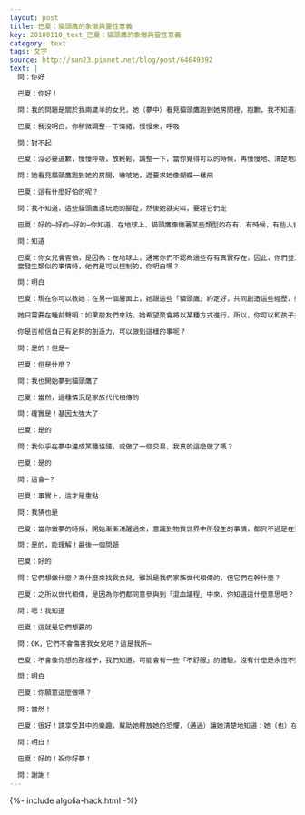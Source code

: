 ```yaml
---
layout: post
title: 巴夏：貓頭鷹的象徵與靈性意義
key: 20180110_text_巴夏：貓頭鷹的象徵與靈性意義
category: text
tags: 文字
source: http://san23.pixnet.net/blog/post/64649392
text: |
  問：你好

  巴夏：你好！

  問：我的問題是關於我兩歲半的女兒，她（夢中）看見貓頭鷹跑到她房間裡，抱歉，我不知道為什麼想哭

  巴夏：我沒明白，你稍微調整一下情緒，慢慢來，呼吸

  問：對不起

  巴夏：沒必要道歉，慢慢呼吸，放輕鬆，調整一下，當你覺得可以的時候，再慢慢地、清楚地說

  問：她看見貓頭鷹跑到她的房間，嚇唬她，還要求她像蝴蝶一樣飛

  巴夏：這有什麼好怕的呢？

  問：我不知道，這些貓頭鷹還玩她的腳趾，然後她就尖叫，要趕它們走

  巴夏：好的⋯好的⋯好的⋯你知道，在地球上，貓頭鷹像徵著某些類型的存有，有時候，有些人會接觸到這些「存有」嗎？

  問：知道

  巴夏：你女兒會害怕，是因為：在地球上，通常你們不認為這些存有真實存在，因此，你們並沒有教孩子，
  當發生類似的事情時，他們是可以控制的，你明白嗎？

  問：明白

  巴夏：現在你可以教她：在另一個層面上，她跟這些「貓頭鷹」約定好，共同創造這些經歷，她可以把祂們當成好朋友，因為，一直以來都是她在掌控著，無論她有什麼樣的感受，都源於她相信了世界教給她的關於貓頭鷹的信息，但她可以選擇相信：她能夠掌控這一切，她只需要說清楚這些「聚會」應該怎麼進行，那麼，貓頭鷹就會乖乖聽話

  她只需要在睡前聲明：如果朋友們來訪，她希望聚會將以某種方式進行。所以，你可以和孩子共同編造一個睡前故事，講述你們所喜好的聚會將會如何進行的故事，做父母的要運用想像力，引導孩子去想像，共同編造一個 能讓她開心喜悅的、和這些貓頭鷹聚會的故事

  你是否相信自己有足夠的創造力，可以做到這樣的事呢？

  問：是的！但是⋯

  巴夏：但是什麼？

  問：我也開始夢到貓頭鷹了

  巴夏：當然，這種情況是家族代代相傳的

  問：確實是！基因太強大了

  巴夏：是的

  問：我似乎在夢中達成某種協議，或做了一個交易，我真的這麼做了嗎？

  巴夏：是的

  問：這會⋯？

  巴夏：事實上，這才是重點

  問：我猜也是

  巴夏：當你做夢的時候，開始漸漸清醒過來，意識到物質世界中所發生的事情，都只不過是在更高維度裡所發生的事情的一個投影或者象徵物。如果你變得足夠清醒，你就可以利用這個模板層實相，也就是創造你在物質世界中的體驗的藍圖層實相，（重新）設定你的生命協議，以及調整人生藍圖，使你在物質世界中的體驗變得更清明覺察，更接近你在高維度中的體驗狀態，這麼說，你能理解嗎？

  問：是的，能理解！最後一個問題

  巴夏：好的

  問：它們想做什麼？為什麼來找我女兒，雖說是我們家族世代相傳的，但它們在幹什麼？

  巴夏：之所以世代相傳，是因為你們都同意參與到「混血議程」中來，你知道這什麼意思吧？

  問：嗯！我知道

  巴夏：這就是它們想要的

  問：OK，它們不會傷害我女兒吧？這是我所⋯

  巴夏：不會像你想的那樣子，我們知道，可能會有一些「不舒服」的體驗，沒有什麼是永恆不變的，我們還要告訴你的是，當你們編造出你們所喜好的「聚會故事」，你會開始意識到：人們會對於這些「遭遇」感到痛苦、不適，通常源於你們意識中的基於恐懼的信念系統，當你們釋放了這些負面信念，任何痛苦也將消失，你能明白了嗎？

  問：明白

  巴夏：你願意這麼做嗎？

  問：當然！

  巴夏：很好！請享受其中的樂趣，幫助她釋放她的恐懼，（通過）讓她清楚地知道：她（也）在掌管著，她（也）在控制著。這些貓頭鷹無意傷害，她或許會不習慣這些經歷，但她會好好的，她會習慣的，而且她可以決定，可以聲明：這些聚將如何以她所喜歡的方式進行，當她這麼做，當你們共同編造了這樣的故事，那麼，她將漸漸體驗到這樣的聚會方式，明白嗎？

  問：明白！

  巴夏：好的！祝你好夢！

  問：謝謝！
---
```


{%- include algolia-hack.html -%}
